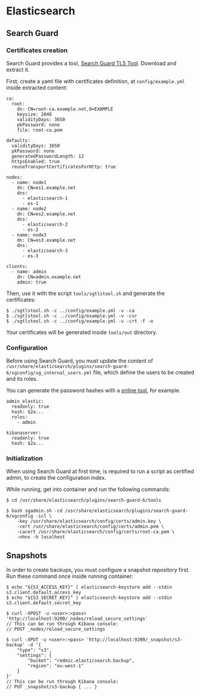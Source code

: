 # Elasticsearch

## Search Guard

### Certificates creation

Search Guard provides a tool, [Search Guard TLS Tool](https://search.maven.org/search?q=a:search-guard-tlstool). Download and extract it.

First, create a yaml file with certificates definition, at `config/example.yml` inside extracted content:

```
ca:
  root:
    dn: CN=root-ca.example.net,O=EXAMPLE
    keysize: 2048
    validityDays: 3650
    pkPassword: none
    file: root-ca.pem

defaults:
  validityDays: 3650
  pkPassword: none
  generatedPasswordLength: 12
  httpsEnabled: true
  reuseTransportCertificatesForHttp: true

nodes:
  - name: node1
    dn: CN=es1.example.net
    dns:
      - elasticsearch-1
      - es-1
  - name: node2
    dn: CN=es2.example.net
    dns:
      - elasticsearch-2
      - es-2
  - name: node3
    dn: CN=es3.example.net
    dns:
      - elasticsearch-3
      - es-3

clients:
  - name: admin
    dn: CN=admin.example.net
    admin: true
```

Then, use it with the script `tools/sgtlstool.sh` and generate the certificates:

```
$ ./sgtlstool.sh -c ../config/example.yml -v -ca
$ ./sgtlstool.sh -c ../config/example.yml -v -csr
$ ./sgtlstool.sh -c ../config/example.yml -v -crt -f -o
```

Your certificates will be generated inside `tools/out` directory.

### Configuration

Before using Search Guard, you must update the content of `/usr/share/elasticsearch/plugins/search-guard-6/sgconfig/sg_internal_users.yml` file, which define the users to be created and its roles.

You can generate the password hashes with a [online tool](https://8gwifi.org/bccrypt.jsp), for example.

```
admin_elastic:
  readonly: true
  hash: $2a...
  roles:
    - admin

kibanaserver:
  readonly: true
  hash: $2a...
```

### Initialization

When using Search Guard at first time, is required to run a script as certified admin, to create the configuration index.

While running, get into container and run the following commands:

```
$ cd /usr/share/elasticsearch/plugins/search-guard-6/tools

$ bash sgadmin.sh -cd /usr/share/elasticsearch/plugins/search-guard-6/sgconfig -icl \
	-key /usr/share/elasticsearch/config/certs/admin.key \
	-cert /usr/share/elasticsearch/config/certs/admin.pem \
	-cacert /usr/share/elasticsearch/config/certs/root-ca.pem \
	-nhnv -h localhost
```

## Snapshots

In order to create backups, you must configure a snapshot repository first. Run these command once inside running container:

```
$ echo "${S3_ACCESS_KEY}" | elasticsearch-keystore add --stdin s3.client.default.access_key
$ echo "${S3_SECRET_KEY}" | elasticsearch-keystore add --stdin s3.client.default.secret_key

$ curl -XPOST -u <user>:<pass> 'http://localhost:9200/_nodes/reload_secure_settings'
// This can be run through Kibana console:
// POST _nodes/reload_secure_settings

$ curl -XPUT -u <user>:<pass> 'http://localhost:9200/_snapshot/s3-backup' -d '{
	"type": "s3",
	"settings": {
		"bucket": "redmic.elasticsearch.backup",
		"region": "eu-west-1"
	}
}'
// This can be run through Kibana console:
// PUT _snapshot/s3-backup { ... }
```
